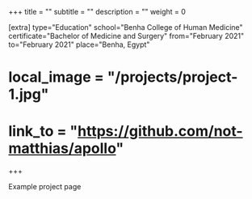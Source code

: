 +++
title = ""
subtitle = ""
description = ""
weight = 0

[extra]
type="Education"
school="Benha College of Human Medicine"
certificate="Bachelor of Medicine and Surgery"
from="February 2021"
to="February 2021"
place="Benha, Egypt"
# local_image = "/projects/project-1.jpg"
# link_to = "https://github.com/not-matthias/apollo"
+++

Example project page
